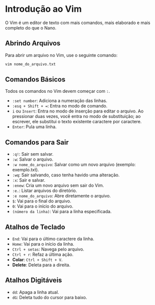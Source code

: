 
# Introdução ao Vim

O Vim é um editor de texto com mais comandos, mais elaborado e mais completo do que o Nano.

## Abrindo Arquivos

Para abrir um arquivo no Vim, use o seguinte comando:

```bash
vim nome_do_arquivo.txt
```

## Comandos Básicos

Todos os comandos no Vim devem começar com `:`.

- `:set number`: Adiciona a numeração das linhas.
- `:esq + Shift + =`: Entra no modo de comando.
- `i` ou `Insert`: Entra no modo de inserção para editar o arquivo. Ao pressionar duas vezes, você entra no modo de substituição; ao escrever, ele substitui o texto existente caractere por caractere.
- `Enter`: Pula uma linha.

## Comandos para Sair

- `:q!`: Sair sem salvar.
- `:w`: Salvar o arquivo.
- `:w nome_do_arquivo`: Salvar como um novo arquivo (exemplo: exemplo.txt).
- `:wq`: Sair salvando, caso tenha havido uma alteração.
- `:x`: Sair e salvar.
- `:enew`: Cria um novo arquivo sem sair do Vim.
- `:e.`: Listar arquivos do diretório.
- `:e nome_do_arquivo`: Abre diretamente o arquivo.
- `$`: Vai para o final do arquivo.
- `0`: Vai para o início do arquivo.
- `(número da linha)`: Vai para a linha especificada.

## Atalhos de Teclado

- `End`: Vai para o último caractere da linha.
- `Home`: Vai para o início da linha.
- `Ctrl + setas`: Navega pelo arquivo.
- `Ctrl + r`: Refaz a última ação.
- **Colar**: `Ctrl + Shift + V`.
- **Delete**: Deleta para a direita.

## Atalhos Digitáveis

- `dd`: Apaga a linha atual.
- `dG`: Deleta tudo do cursor para baixo.
